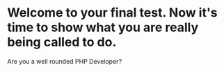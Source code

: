 # Welcome to your final test. Now it's time to show what you are really being called to do.

Are you a well rounded PHP Developer?
